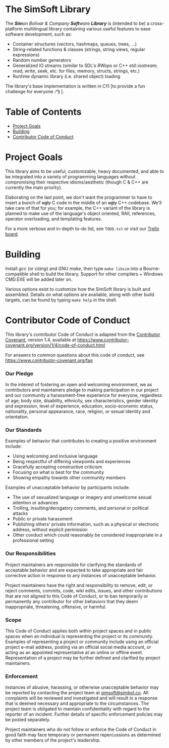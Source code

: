 # The SimSoft Library
The _**Sim**on Bolivar & Company **Soft**ware **Library**_ is (intended to be) a cross-platform multilingual library containing various useful features to ease software development, such as:

* Container structures (vectors, hashmaps, queues, trees, ...)
* String-related functions & classes (strings, string views, regular expressions)
* Random number generators
* Generalized IO streams (similar to SDL's *RWops* or C++ *std::iostream*; read, write, seek, etc. for files, memory, structs, strings, etc.)
* Runtime dynamic library (i.e. shared object) loading

The library's base implementation is written in C11 [to provide a fun challenge for everyone **:^)** ].

# Table of Contents
* [Project Goals](#project-goals)
* [Building](#building)
* [Contributor Code of Conduct](#contributor-code-of-conduct)

# Project Goals
This library aims to be useful, customizable, heavy documented, and able to be integrated into a variety of programming languages without compromising their respective idioms/aesthetic (though C & C++ are currently the main priority).

Elaborating on the last point, we don't want the programmer to have to insert a bunch of ~~ugly~~ C code in the middle of an ~~ugly~~ C++ codebase. We'll take care of that for you; for example, the C++ variant of the library is planned to make use of the language's object oriented, RAII, references, operator overloading, and templating features.

For a more verbose and in-depth to-do list, see `TODO.txt` or visit our [Trello board](https://trello.com/b/ynDyCaWr/simsoft-library).

# Building
Install *gcc* (or *clang*) and *GNU make*, then type `make libsim` into a Bourne-compatible shell to build the library. Support for other compilers + Windows CMD.EXE will be added later on.

Various options exist to customize how the SimSoft library is built and assembled. Details on what options are available, along with other build targets, can be found by typing `make help` in the shell.

# Contributor Code of Conduct
This library's contributor Code of Conduct is adapted from the [Contributor Covenant][homepage], version 1.4,
available at https://www.contributor-covenant.org/version/1/4/code-of-conduct.html

[homepage]: https://www.contributor-covenant.org

For answers to common questions about this code of conduct, see
https://www.contributor-covenant.org/faq

### Our Pledge
In the interest of fostering an open and welcoming environment, we as
contributors and maintainers pledge to making participation in our project and
our community a harassment-free experience for everyone, regardless of age, body
size, disability, ethnicity, sex characteristics, gender identity and expression,
level of experience, education, socio-economic status, nationality, personal
appearance, race, religion, or sexual identity and orientation.

### Our Standards
Examples of behavior that contributes to creating a positive environment
include:
* Using welcoming and inclusive language
* Being respectful of differing viewpoints and experiences
* Gracefully accepting constructive criticism
* Focusing on what is best for the community
* Showing empathy towards other community members

Examples of unacceptable behavior by participants include:
* The use of sexualized language or imagery and unwelcome sexual attention or
 advances
* Trolling, insulting/derogatory comments, and personal or political attacks
* Public or private harassment
* Publishing others' private information, such as a physical or electronic
 address, without explicit permission
* Other conduct which could reasonably be considered inappropriate in a
 professional setting

### Our Responsibilities
Project maintainers are responsible for clarifying the standards of acceptable
behavior and are expected to take appropriate and fair corrective action in
response to any instances of unacceptable behavior.

Project maintainers have the right and responsibility to remove, edit, or
reject comments, commits, code, wiki edits, issues, and other contributions
that are not aligned to this Code of Conduct, or to ban temporarily or
permanently any contributor for other behaviors that they deem inappropriate,
threatening, offensive, or harmful.

### Scope
This Code of Conduct applies both within project spaces and in public spaces
when an individual is representing the project or its community. Examples of
representing a project or community include using an official project e-mail
address, posting via an official social media account, or acting as an appointed
representative at an online or offline event. Representation of a project may be
further defined and clarified by project maintainers.

### Enforcement
Instances of abusive, harassing, or otherwise unacceptable behavior may be
reported by contacting the project team at [simsoft@simbol.co](mailto:simsoft@simbol.co). All
complaints will be reviewed and investigated and will result in a response that
is deemed necessary and appropriate to the circumstances. The project team is
obligated to maintain confidentiality with regard to the reporter of an incident.
Further details of specific enforcement policies may be posted separately.

Project maintainers who do not follow or enforce the Code of Conduct in good
faith may face temporary or permanent repercussions as determined by other
members of the project's leadership.
